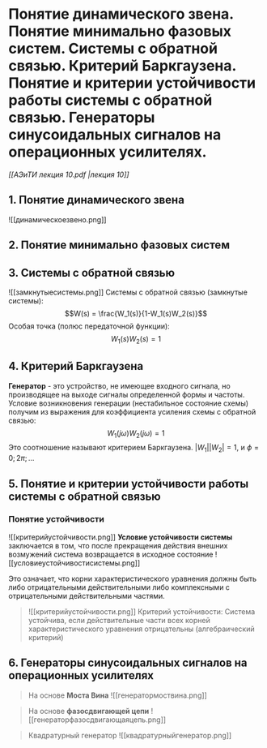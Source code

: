 # Понятие динамического звена. Понятие минимально фазовых систем. Системы с обратной связью. Критерий Баркгаузена. Понятие и критерии устойчивости работы системы с обратной связью. Генераторы синусоидальных сигналов на операционных усилителях.
*[[АЭиТИ лекция 10.pdf |лекция 10]]*
## 1. Понятие динамического звена
![[динамическоезвено.png]]

## 2. Понятие минимально фазовых систем

## 3. Системы с обратной связью
![[замкнутыесистемы.png]]
Системы с обратной связью (замкнутые системы):
$$W(s) = \frac{W_1(s)}{1-W_1(s)W_2(s)}$$
Особая точка (полюс передаточной функции):
$$W_1(s)W_2(s) = 1$$
## 4. Критерий Баркгаузена
**Генератор** - это устройство, не имеющее входного сигнала, но производящее на выходе сигналы определенной формы и частоты. Условие возникновения генерации (нестабильное состояние схемы) получим из выражения для коэффициента усиления схемы с обратной связью:
$$W_1(j\omega)W_2(j\omega) = 1$$
Это соотношение называют критерием Баркгаузена.
$|W_1||W_2| = 1$, и $\phi = 0; 2\pi; \dots$
## 5. Понятие и критерии устойчивости работы системы с обратной связью
### Понятие устойчивости 
![[критерийустойчивости.png]]
**Условие устойчивости системы** заключается в том, что после прекращения действия внешних возмужений система возвращается в исходное состояние
![[условиеустойчивостисистемы.png]]

Это означает, что корни характеристического уравнения должны быть либо отрицательными действительными либо комплексными с отрицательными действительными частями.

> ![[критерийустойчивости.png]]
> Критерий устойчивости:
> Система устойчива, если действительные части всех корней характеристического уравнения отрицательны (алгебраический критерий)




## 6. Генераторы синусоидальных сигналов на операционных усилителях
>На основе **Моста Вина**
>![[генератормоствина.png]]


>На основе **фазосдвигающей цепи**
>![[генераторфазосдвигающаяцепь.png]]


>Квадратурный генератор
>![[квадратурныйгенератор.png]]